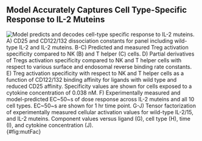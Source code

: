 ## Model Accurately Captures Cell Type-Specific Response to IL-2 Muteins

![**Model predicts and decodes cell-type specific response to IL-2 muteins.** A) CD25 and CD122/132 dissociation constants for panel including wild-type IL-2 and IL-2 muteins. B-C) Predicted and measured Treg activation specificity compared to NK (B) and T helper (C) cells. D) Partial derivatives of Tregs activation specificity compared to NK and T helper cells with respect to various surface and endosomal reverse binding rate constants. E) Treg activation specificity with respect to NK and T helper cells as a function of CD122/132 binding affinity for ligands with wild type and reduced CD25 affinity. Specificity values are shown for cells exposed to a cytokine concentration of 0.038 nM. F) Experimentally measured and model-predicted EC~50~s of dose response across IL-2 muteins and all 10 cell types. EC~50~s are shown for 1 hr time point. G-J) Tensor factorization of experimentally measured cellular activation values for wild-type IL-2/15, and IL-2 muteins. Component values versus ligand (G), cell type (H), time (I), and cytokine concentration (J). ](./Figures/figure6.svg){#fig:mutFac}
